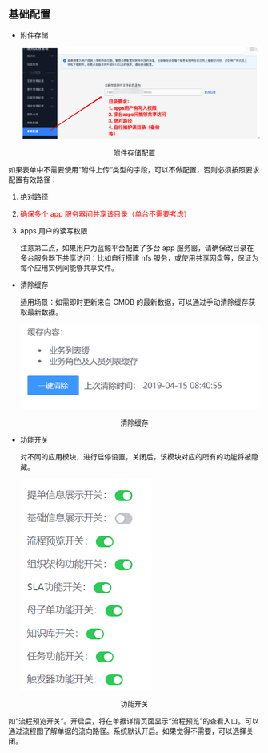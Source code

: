 ## 基础配置

-   附件存储

    ![](../../media/1dbd2fe3936d52718a6eaa5dee490b8c.png)

<center>附件存储配置</center>

如果表单中不需要使用“附件上传“类型的字段，可以不做配置，否则必须按照要求配置有效路径：

1.  绝对路径

2.  <font color=red>确保多个 app 服务器间共享该目录（单台不需要考虑）</font>

3.  apps 用户的读写权限

    注意第二点，如果用户为蓝鲸平台配置了多台 app 服务器，请确保改目录在多台服务器下共享访问：比如自行搭建 nfs 服务，或使用共享网盘等，保证为每个应用实例间能够共享文件。

-   清除缓存

    适用场景：如需即时更新来自 CMDB 的最新数据，可以通过手动清除缓存获取最新数据。

    ![](../../media/4bb43ee81b90a4eb9014d2a184b2199f.png)

<center>清除缓存</center>

-   功能开关

    对不同的应用模块，进行启停设置。关闭后，该模块对应的所有的功能将被隐藏。

    ![](../../media/99caa397849e536e33df945c7b33310c.png)

<center>功能开关</center>

如“流程预览开关”。开启后，将在单据详情页面显示“流程预览”的查看入口。可以通过流程图了解单据的流向路径。系统默认开启。如果觉得不需要，可以选择关闭。

